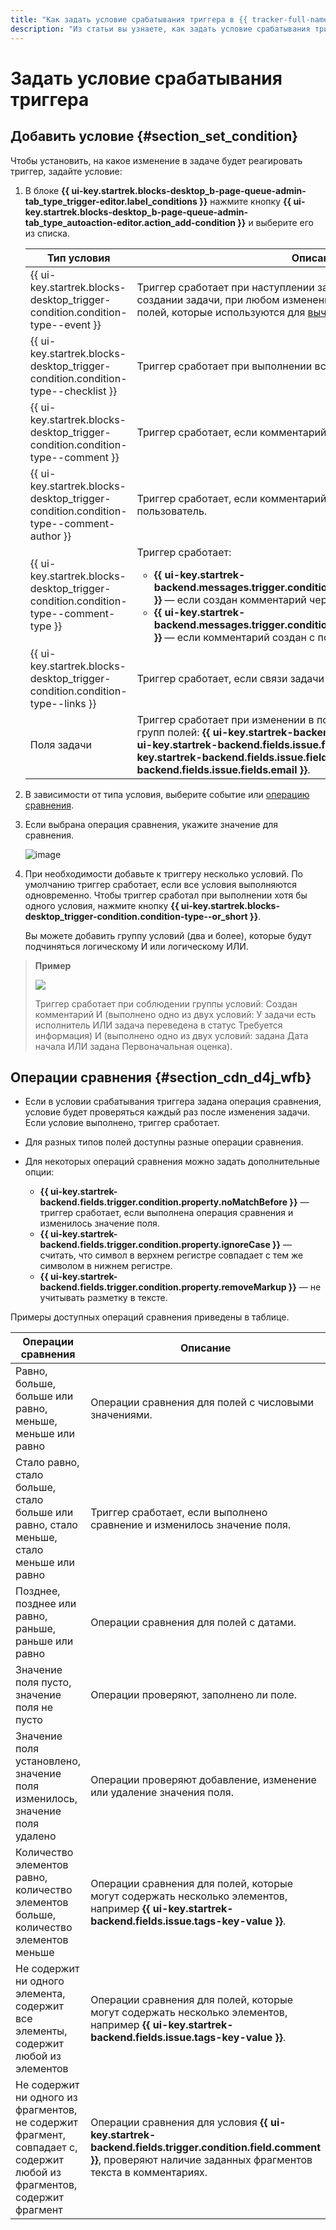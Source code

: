 ```yaml
---
title: "Как задать условие срабатывания триггера в {{ tracker-full-name }}"
description: "Из статьи вы узнаете, как задать условие срабатывания триггера в {{ tracker-name }}."
---
```


# Задать условие срабатывания триггера

## Добавить условие {#section_set_condition}

Чтобы установить, на какое изменение в задаче будет реагировать триггер, задайте условие:

1. В блоке **{{ ui-key.startrek.blocks-desktop_b-page-queue-admin-tab_type_trigger-editor.label_conditions }}** нажмите кнопку **{{ ui-key.startrek.blocks-desktop_b-page-queue-admin-tab_type_autoaction-editor.action_add-condition }}** и выберите его из списка. 

    Тип условия | Описание
    ----- | -----
    {{ ui-key.startrek.blocks-desktop_trigger-condition.condition-type--event }} | Триггер сработает при наступлении заданного события. Например, при создании задачи, при любом изменении задачи или при изменении полей, которые используются для [вычисления значения по формуле](set-action.md#section_calc_field). 
    {{ ui-key.startrek.blocks-desktop_trigger-condition.condition-type--checklist }} | Триггер сработает при выполнении всех пунктов в [чеклисте](checklist.md) задачи.
    {{ ui-key.startrek.blocks-desktop_trigger-condition.condition-type--comment }} | Триггер сработает, если комментарий содержит заданный фрагмент.
    {{ ui-key.startrek.blocks-desktop_trigger-condition.condition-type--comment-author }} | Триггер сработает, если комментарий добавил указанный пользователь.
    {{ ui-key.startrek.blocks-desktop_trigger-condition.condition-type--comment-type }} | Триггер сработает: <ul><li>**{{ ui-key.startrek-backend.messages.trigger.condition.type.CommentMessage.Internal }}** — если создан комментарий через интерфейс {{ tracker-name }}.</li><li>**{{ ui-key.startrek-backend.messages.trigger.condition.type.CommentMessage.External }}** — если комментарий создан с помощью письма.</li></ul>
    {{ ui-key.startrek.blocks-desktop_trigger-condition.condition-type--links }} | Триггер сработает, если связи задачи изменились.
    Поля задачи | Триггер сработает при изменении в поле, которое входит в одну из групп полей: **{{ ui-key.startrek-backend.fields.issue.fields.system }}**, **{{ ui-key.startrek-backend.fields.issue.fields.timetracking }}**, **{{ ui-key.startrek-backend.fields.issue.fields.agile }}**, **{{ ui-key.startrek-backend.fields.issue.fields.email }}**.
    
1. В зависимости от типа условия, выберите событие или [операцию сравнения](#section_cdn_d4j_wfb).

1. Если выбрана операция сравнения, укажите значение для сравнения.
    
    ![image](../../_assets/tracker/boolean.png)
    
1. При необходимости добавьте к триггеру несколько условий. По умолчанию триггер сработает, если все условия выполняются одновременно. Чтобы триггер сработал при выполнении хотя бы одного условия, нажмите кнопку **{{ ui-key.startrek.blocks-desktop_trigger-condition.condition-type--or_short }}**.
   
   Вы можете добавить группу условий (два и более), которые будут подчиняться логическому И или логическому ИЛИ.

> **Пример**
>
> ![](../../_assets/tracker/trigger-example1.png)
>
> Триггер сработает при соблюдении группы условий: Создан комментарий И (выполнено одно из двух условий: У задачи есть исполнитель ИЛИ задача переведена в статус Требуется информация) И (выполнено одно из двух условий: задана Дата начала ИЛИ задана Первоначальная оценка).

## Операции сравнения {#section_cdn_d4j_wfb}

- Если в условии срабатывания триггера задана операция сравнения, условие будет проверяться каждый раз после изменения задачи. Если условие выполнено, триггер сработает.
- Для разных типов полей доступны разные операции сравнения.
- Для некоторых операций сравнения можно задать дополнительные опции: 

  - **{{ ui-key.startrek-backend.fields.trigger.condition.property.noMatchBefore }}** — триггер сработает, если выполнена операция сравнения и изменилось значение поля.
  - **{{ ui-key.startrek-backend.fields.trigger.condition.property.ignoreCase }}** — считать, что символ в верхнем регистре совпадает с тем же символом в нижнем регистре.
  - **{{ ui-key.startrek-backend.fields.trigger.condition.property.removeMarkup }}** — не учитывать разметку в тексте.

Примеры доступных операций сравнения приведены в таблице.


Операции сравнения  | Описание
----- | -----
Равно, больше, больше или равно, меньше, меньше или равно | Операции сравнения для полей с числовыми значениями.
Стало равно, стало больше, стало больше или равно, стало меньше, стало меньше или равно | Триггер сработает, если выполнено сравнение и изменилось значение поля.
Позднее, позднее или равно, раньше, раньше или равно | Операции сравнения для полей с датами.
Значение поля пусто, значение поля не пусто | Операции проверяют, заполнено ли поле.
Значение поля установлено, значение поля изменилось, значение поля удалено | Операции проверяют добавление, изменение или удаление значения поля.
Количество элементов равно, количество элементов больше, количество элементов меньше | Операции сравнения для полей, которые могут содержать несколько элементов, например **{{ ui-key.startrek-backend.fields.issue.tags-key-value }}**.
Не содержит ни одного элемента, содержит все элементы, содержит любой из элементов | Операции сравнения для полей, которые могут содержать несколько элементов, например **{{ ui-key.startrek-backend.fields.issue.tags-key-value }}**.
Не содержит ни одного из фрагментов, не содержит фрагмент, совпадает с, содержит любой из фрагментов, содержит фрагмент | Операции сравнения для условия **{{ ui-key.startrek-backend.fields.trigger.condition.field.comment }}**, проверяют наличие заданных фрагментов текста в комментариях.